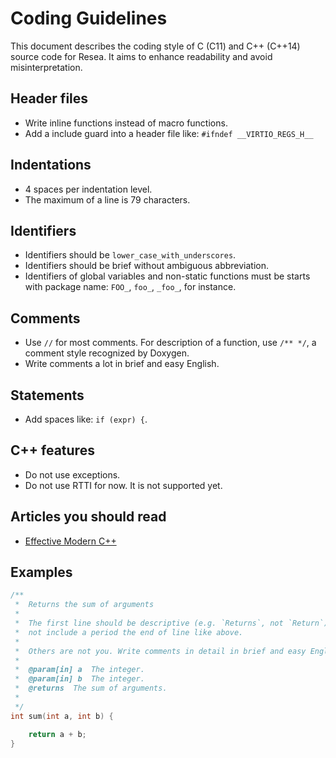 Coding Guidelines
=================
This document describes the coding style of C (C11) and C++ (C++14) source code for Resea.  It
aims to enhance readability and avoid misinterpretation.


Header files
------------
- Write inline functions instead of macro functions.
- Add a include guard into a header file like: `#ifndef __VIRTIO_REGS_H__`


Indentations
------------
- 4 spaces per indentation level.
- The maximum of a line is 79 characters.


Identifiers
------------
- Identifiers should be `lower_case_with_underscores`.
- Identifiers should be brief without ambiguous abbreviation.
- Identifiers of global variables and non-static functions must be
  starts with package name: `FOO_`, `foo_`, `_foo_`, for instance.


Comments
--------
- Use `//` for most comments. For description of a function, use `/** */`, a
  comment style recognized by Doxygen.
- Write comments a lot in brief and easy English.


Statements
----------
- Add spaces like: `if (expr) {`.


C++ features
------------
- Do not use exceptions.
- Do not use RTTI for now. It is not supported yet.


Articles you should read
------------------------
- [Effective Modern C++](http://shop.oreilly.com/product/0636920033707.do)


Examples
--------
```c
/**
 *  Returns the sum of arguments
 *
 *  The first line should be descriptive (e.g. `Returns`, not `Return`) and should
 *  not include a period the end of line like above.
 *
 *  Others are not you. Write comments in detail in brief and easy English!
 *
 *  @param[in] a  The integer.
 *  @param[in] b  The integer.
 *  @returns  The sum of arguments.
 *
 */
int sum(int a, int b) {

    return a + b;
}
```


